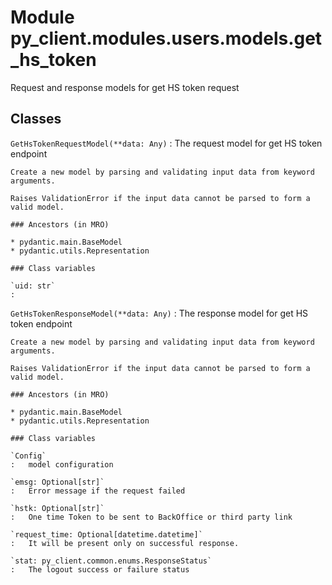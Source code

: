 Module py_client.modules.users.models.get_hs_token
==================================================
Request and response models for get HS token request

Classes
-------

`GetHsTokenRequestModel(**data: Any)`
:   The request model for get HS token endpoint
    
    Create a new model by parsing and validating input data from keyword arguments.
    
    Raises ValidationError if the input data cannot be parsed to form a valid model.

    ### Ancestors (in MRO)

    * pydantic.main.BaseModel
    * pydantic.utils.Representation

    ### Class variables

    `uid: str`
    :

`GetHsTokenResponseModel(**data: Any)`
:   The response model for get HS token endpoint
    
    Create a new model by parsing and validating input data from keyword arguments.
    
    Raises ValidationError if the input data cannot be parsed to form a valid model.

    ### Ancestors (in MRO)

    * pydantic.main.BaseModel
    * pydantic.utils.Representation

    ### Class variables

    `Config`
    :   model configuration

    `emsg: Optional[str]`
    :   Error message if the request failed

    `hstk: Optional[str]`
    :   One time Token to be sent to BackOffice or third party link

    `request_time: Optional[datetime.datetime]`
    :   It will be present only on successful response.

    `stat: py_client.common.enums.ResponseStatus`
    :   The logout success or failure status
